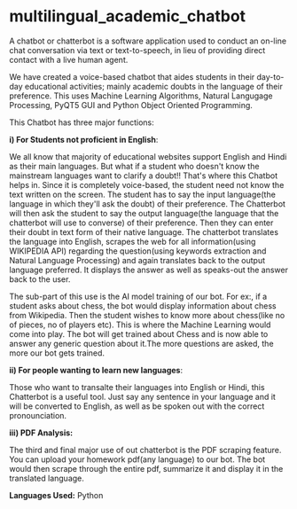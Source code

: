 # multilingual_academic_chatbot
A chatbot or chatterbot is a software application used to conduct an on-line chat conversation via text or text-to-speech, in lieu of providing direct contact with a live human agent.

We have created a voice-based chatbot that aides students in their day-to-day educational activities; mainly academic doubts in the language of their preference. This uses Machine Learning Algorithms, Natural Langugage Processing, PyQT5 GUI and Python Object Oriented Programming. 

This Chatbot has three major functions:

**i) For Students not proficient in English**:

We all know that majority of educational websites support English and Hindi as their main languages. But what if a student who doesn't know the mainstream languages want to clarify a doubt!! That's where this Chatbot helps in. Since it is completely voice-based, the student need not know the text written on the screen. The student has to say the input language(the language in which they'll ask the doubt) of their preference. The Chatterbot will then ask the student to say the output language(the language that the chatterbot will use to converse) of their preference. Then they can enter their doubt in text form of their native language. The chatterbot translates the language into English, scrapes the web for all information(using WIKIPEDIA API) regarding the question(using keywords extraction and Natural Language Processing) and again translates back to the output language preferred. It displays the answer as well as speaks-out the answer back to the user. 

The sub-part of this use is the AI model training of our bot. For ex:, if a student asks about chess, the bot would display information about chess from Wikipedia. Then the student wishes to know more about chess(like no of pieces, no of players etc). This is where the Machine Learning would come into play. The bot will get trained about Chess and is now able to answer any generic question about it.The more questions are asked, the more our bot gets trained.

**ii) For people wanting to learn new languages**: 

Those who want to transalte their languages into English or Hindi, this Chatterbot is a useful tool. Just say any sentence in your language and it will be converted to English, as well as be spoken out with the correct pronounciation.

**iii) PDF Analysis:** 

The third and final major use of out chatterbot is the PDF scraping feature. You can upload your homework pdf(any language) to our bot. The bot would then scrape through the entire pdf, summarize it and display it in the translated language. 

**Languages Used:** Python

